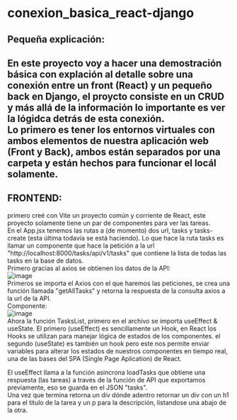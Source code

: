# conexion_basica_react-django

## Pequeña explicación:
En este proyecto voy a hacer una demostración básica con explación al detalle sobre una conexión entre un front (React) y un pequeño back en Django, el proycto consiste en un CRUD y más allá de la información lo importante es ver la lógidca detrás de esta conexión.
<br>
Lo primero es tener los entornos virtuales con ambos elementos de nuestra aplicación web (Front y Back), ambos están separados por una carpeta y están hechos para funcionar el locál solamente.
----------------------------------------

## FRONTEND:
primero creé con Vite un proyecto común y corriente de React, este proyecto solamente tiene un par de componentes para ver las tareas.
<br>
En el App.jsx tenemos las rutas a (de momento) dos url, tasks y tasks-create (esta última todavía se está haciendo). Lo que hace la ruta tasks es llamar un componente que hace la petición a la url "http://localhost:8000/tasks/api/v1/tasks" que contiene la lista de todas las tasks en la base de datos.
<br>
Primero gracias al axios se obtienen los datos de la API:
<br>
![image](https://github.com/Joaquin-Contreras/conexion_basica_react-django/assets/86888324/bbbf3b9e-1fa0-4e63-8df8-1c6bf5cdf20e)
<br>
Primeros se importa el Axios con el que haremos las peticiones, se crea una función llamada "getAllTasks" y retorna la respuesta de la consulta axios a la url de la API.
<br>
Componente:
<br>
![image](https://github.com/Joaquin-Contreras/conexion_basica_react-django/assets/86888324/807933af-7f5b-4b6e-80cc-24968e6ed236)
<br>
Ahora la función TasksList, primero en el archivo se importa useEffect & useState. El primero (useEffect) es sencillamente un Hook, en React los Hooks se utilizan para manejar lógica de estados de los componentes. el segundo (useState) es también un hook pero este nos permite enviar variables para alterar los estados de nuestros componentes en tiempo real, una de las bases del SPA (Single Page Aplication) de React.

El useEffect llama a la función asincrona loadTasks que obtiene una respuesta (las tareas) a través de la función de API que exportamos previamente, eso se guarda en el JSON "tasks".
<br>
Una vez que termina retorna un div dónde adentro retornar un div con un h1 para el titulo de la tarea y un p para la descripción, listandose una abajo de la otra.
